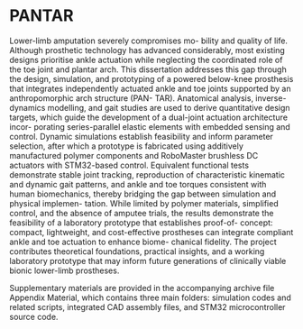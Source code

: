 # PANTAR
Lower-limb amputation severely compromises mo-
bility and quality of life. Although prosthetic technology has
advanced considerably, most existing designs prioritise ankle
actuation while neglecting the coordinated role of the toe joint
and plantar arch. This dissertation addresses this gap through
the design, simulation, and prototyping of a powered below-knee
prosthesis that integrates independently actuated ankle and toe
joints supported by an anthropomorphic arch structure (PAN-
TAR). Anatomical analysis, inverse-dynamics modelling, and gait
studies are used to derive quantitative design targets, which guide
the development of a dual-joint actuation architecture incor-
porating series-parallel elastic elements with embedded sensing
and control. Dynamic simulations establish feasibility and inform
parameter selection, after which a prototype is fabricated using
additively manufactured polymer components and RoboMaster
brushless DC actuators with STM32-based control. Equivalent
functional tests demonstrate stable joint tracking, reproduction
of characteristic kinematic and dynamic gait patterns, and ankle
and toe torques consistent with human biomechanics, thereby
bridging the gap between simulation and physical implemen-
tation. While limited by polymer materials, simplified control,
and the absence of amputee trials, the results demonstrate the
feasibility of a laboratory prototype that establishes proof-of-
concept: compact, lightweight, and cost-effective prostheses can
integrate compliant ankle and toe actuation to enhance biome-
chanical fidelity. The project contributes theoretical foundations,
practical insights, and a working laboratory prototype that may
inform future generations of clinically viable bionic lower-limb
prostheses.

Supplementary materials are provided in the accompanying
archive file Appendix Material, which contains three main
folders: simulation codes and related scripts, integrated CAD
assembly files, and STM32 microcontroller source code.
